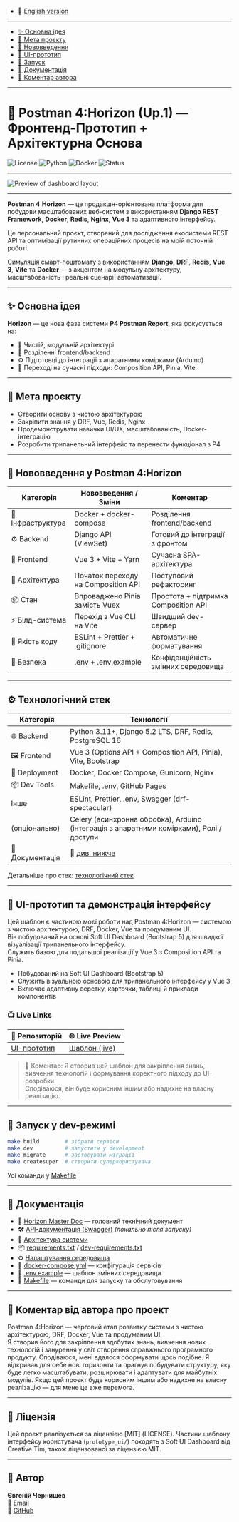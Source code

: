 - 📘 [English version](README.en.md)

---

- [✨ Основна ідея](#✨-основна-ідея)
- [🎯 Мета проєкту](#🎯-мета-проєкту)
- [🚀 Нововведення](#🚀-нововведення-у-p41-horizon)
- [🎨 UI-прототип](#🎨-ui-прототип-та-демонстрація-інтерфейсу)
- [🧱 Запуск](#🧱-запуск-у-dev-режимі)
- [🧭 Документація](#🧭-документація)
- [💬 Коментар автора](#💬-коментар-від-автора-про-проект)

---

# 🚀 Postman 4:Horizon (Up.1) — Фронтенд-Прототип + Архітектурна Основa

![License](https://img.shields.io/badge/license-MIT-green.svg)
![Python](https://img.shields.io/badge/python-3.13-blue.svg)
![Docker](https://img.shields.io/badge/docker-ready-blue)
![Status](https://img.shields.io/badge/status-in--development-yellow)

---

![Preview of dashboard layout](prototype_ui/assets/preview.png)

---

**Postman 4:Horizon** — це продакшн-орієнтована платформа для побудови масштабованих веб-систем з використанням **Django REST Framework**, **Docker**, **Redis**, **Nginx**, **Vue 3** та адаптивного інтерфейсу.

Це персональний проєкт, створений для дослідження екосистеми REST API та оптимізації рутинних операційних процесів на моїй поточній роботі.  

Симуляція смарт-поштомату з використанням **Django**, **DRF**, **Redis**, **Vue 3**, **Vite** та **Docker** — з акцентом на модульну архітектуру, масштабованість і реальні сценарії автоматизації.

---

## ✨ Основна ідея

**Horizon** — це нова фаза системи **P4 Postman Report**, яка фокусується на:

- 🧱 Чистій, модульній архітектурі
- 🔁 Розділенні frontend/backend
- ⚙️ Підготовці до інтеграції з апаратними комірками (Arduino)
- 🧠 Переході на сучасні підходи: Composition API, Pinia, Vite

---

## 🎯 Мета проєкту

- Створити основу з чистою архітектурою
- Закріпити знання у DRF, Vue, Redis, Nginx
- Продемонструвати навички UI/UX, масштабованість, Docker-інтеграцію
- Розробити трипанельний інтерфейс та перенести функціонал з P4

---

## 🚀 Нововведення у Postman 4:Horizon

| Категорія         | Нововведення / Зміни                | Коментар |
|-------------------|-------------------------------------|----------|
| 🐳 Інфраструктура  | Docker + docker-compose             | Розділення frontend/backend |
| ⚙️ Backend         | Django API (ViewSet)                | Готовий до інтеграції з фронтом |
| 🎨 Frontend        | Vue 3 + Vite + Yarn                 | Сучасна SPA-архітектура |
| 🧠 Архітектура     | Початок переходу на Composition API | Поступовий рефакторинг |
| 📦 Стан            | Впроваджено Pinia замість Vuex      | Простота + підтримка Composition API |
| ⚡ Білд-система     | Перехід з Vue CLI на Vite           | Швидший dev-сервер |
| 🧹 Якість коду      | ESLint + Prettier + .gitignore      | Автоматичне форматування |
| 🔐 Безпека         | .env + .env.example                 | Конфіденційність змінних середовища |

---

## ⚙️ Технологічний стек

| Категорія     | Технології                                                                                             |
|---------------|--------------------------------------------------------------------------------------------------------|
| 🌐 Backend    | Python 3.11+, Django 5.2 LTS, DRF, Redis, PostgreSQL 16                                                |
| 🖼️ Frontend  | Vue 3 (Options API + Composition API, Pinia), Vite, Bootstrap                                          |
| 🐳 Deployment | Docker, Docker Compose, Gunicorn, Nginx                                                                |
| 📦 Dev Tools  | Makefile, .env, GitHub Pages                                                                           
| Інше          | ESLint, Prettier, .env, Swagger (drf-spectacular)                                                      |
| (опціонально) | Celery (асинхронна обробка), Arduino (інтеграція з апаратними комірками), Ролі / доступи                                                           
| 📑 Документація | 📘 [див. нижче](#🧭-документація) |


Детальніше про стек: [технологічний стек](docs/stack.md)

---

## 🎨 UI-прототип та демонстрація інтерфейсу

Цей шаблон є частиною моєї роботи над Postman 4:Horizon — системою з чистою архітектурою, DRF, Docker, Vue та продуманим UI.  
Він побудований на основі Soft UI Dashboard (Bootstrap 5) для швидкої візуалізації трипанельного інтерфейсу.  
Служить базою для подальшої реалізації у Vue 3 з Composition API та Pinia.

- Побудований на Soft UI Dashboard (Bootstrap 5)
- Служить візуальною основою для трипанельного інтерфейсу у Vue 3
- Включає адаптивну верстку, карточки, таблиці й приклади компонентів

### 📺 Live Links

| 📁 Репозиторій | 🌐 Live Preview |
|----------------|-----------------------------|
| [UI-прототип](https://github.com/ychernyshev/p4.1_horizon/tree/main/prototype_ui/) | [Шаблон (live)](https://ychernyshev.github.io/p4.1_horizon/) |

> 💬 Коментар: Я створив цей шаблон для закріплення знань, вивчення технологій і формування коректного підходу до UI-розробки.  
> Сподіваюся, він буде корисним іншим або надихне на власну реалізацію.


---

## 🧱 Запуск у dev-режимі

```bash
make build        # зібрати сервіси
make dev          # запустити у development
make migrate      # застосувати міграції
make createsuper  # створити суперкористувача
```

Усі команди у [Makefile](Makefile)

---

## 🧭 Документація

- 📘 [Horizon Master Doc](docs/horizon.md) — головний технічний документ
- 🛠️ [API-документація (Swagger)](/api/schema/swagger-ui/) *(локально після запуску)*
- 🧭 [Архітектура системи](docs/architecture.md)
- 📦 [requirements.txt](backend/requirements.txt) / [dev-requirements.txt](dev-requirements.txt)
- ⚙️ [Налаштування середовища](docs/settings.md)
- 🐳 [docker-compose.yml](docker-compose.yml) — конфігурація сервісів
- 🧾 [.env.example](.env.example) — шаблон змінних середовища
- 🧰 [Makefile](Makefile) — команди для запуску та обслуговування

---

## 💬 Коментар від автора про проект

Postman 4:Horizon — черговий етап розвитку системи з чистою архітектурою, DRF, Docker, Vue та продуманим UI.  
Я створив його для закріплення здобутих знань, вивчення нових технологій і занурення у світ створення справжнього програмного продукту. Сподіваюся, мені вдалося сформувати щось подібне. Я відкривав для себе нові горизонти та прагнув побудувати структуру, яку буде легко масштабувати, розширювати і адаптувати для майбутніх модулів. Якщо цей проєкт буде корисним іншим або надихне на власну реалізацію — для мене це вже перемога.

---

## 📄 Ліцензія

Цей проєкт реалізується за ліцензією [MIT] (LICENSE).
Частини шаблону інтерфейсу користувача (`prototype_ui/`) походять з Soft UI Dashboard від Creative Tim, також ліцензованої за ліцензією MIT.

---

## 👤 Автор

**Євгеній Чернишев**  
📧 [Email](mailto:eugene_chernyshev@yahoo.com)  
🐙 [GitHub](https://github.com/ychernyshev)


